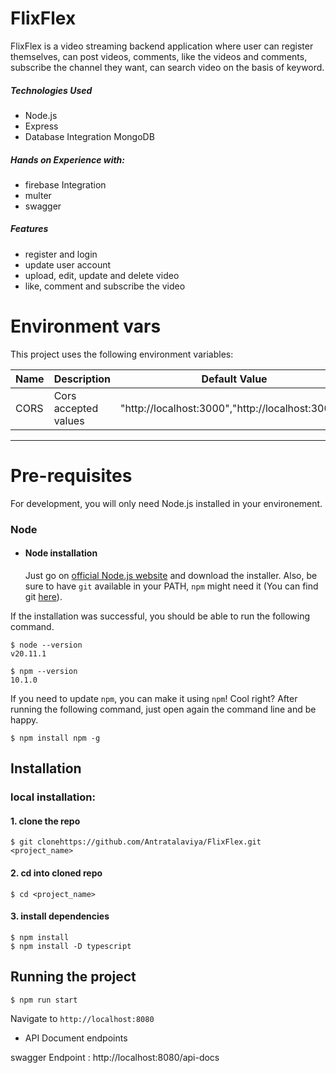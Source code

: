 # FlixFlex

FlixFlex is a video streaming backend application where user can register themselves, can post videos, comments, like the videos and comments, subscribe the channel they want, can search video on the basis of keyword.

##### Technologies Used
- Node.js
- Express
- Database Integration MongoDB

##### Hands on Experience with:
- firebase Integration
- multer
- swagger

##### Features
- register and login
- update user account
- upload, edit, update and delete video
- like, comment and subscribe the video

# Environment vars
This project uses the following environment variables:

| Name                          | Description                         | Default Value                                  |
| ----------------------------- | ------------------------------------| -----------------------------------------------|
|CORS           | Cors accepted values            | "http://localhost:3000","http://localhost:30001"      |

---

# Pre-requisites

For development, you will only need Node.js installed in your environement.

### Node
- #### Node installation

  Just go on [official Node.js website](https://nodejs.org/) and download the installer.
Also, be sure to have `git` available in your PATH, `npm` might need it (You can find git [here](https://git-scm.com/)).

If the installation was successful, you should be able to run the following command.

    $ node --version
    v20.11.1

    $ npm --version
    10.1.0

If you need to update `npm`, you can make it using `npm`! Cool right? After running the following command, just open again the command line and be happy.

    $ npm install npm -g


## Installation

### local installation:
#### 1. clone the repo

    $ git clonehttps://github.com/Antratalaviya/FlixFlex.git <project_name>

#### 2. cd into cloned repo

    $ cd <project_name>

#### 3. install dependencies


    $ npm install   
    $ npm install -D typescript

## Running the project

    $ npm run start  

Navigate to `http://localhost:8080`

- API Document endpoints

swagger Endpoint : http://localhost:8080/api-docs 

